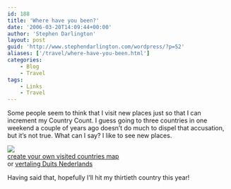 ```yaml
---
id: 188
title: 'Where have you been?'
date: '2006-03-20T14:09:44+00:00'
author: 'Stephen Darlington'
layout: post
guid: 'http://www.stephendarlington.com/wordpress/?p=52'
aliases: ['/travel/where-have-you-been.html']
categories:
    - Blog
    - Travel
tags:
    - Links
    - Travel
---
```


Some people seem to think that I visit new places just so that I can increment my Country Count. I guess going to three countries in one weekend a couple of years ago doesn’t do much to dispel that accusation, but it’s not true. What can I say? I like to see new places.

![](http://www.world66.com/community/mymaps/worldmap?visited=CAUSCUBEHRFRGEDEGRHUIEITMTMCNLNOPLROESSEUKTRAECNMMNPLKTHVN)  
[create your own visited countries map](http://douweosinga.com/projects/visitedcountries)  
 or [vertaling Duits Nederlands](http://www.tonjafabritz.com)

Having said that, hopefully I’ll hit my thirtieth country this year!